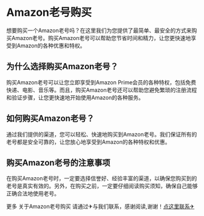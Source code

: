 # Amazon老号购买

想要购买一个Amazon老号吗？在这里我们为您提供了最简单、最安全的方式来购买Amazon老号。购买Amazon老号可以帮助您节省时间和精力，让您更快速地享受到Amazon的各种优惠和特权。

## 为什么选择购买Amazon老号？

购买Amazon老号可以让您立即享受到Amazon Prime会员的各种特权，包括免费快递、电影、音乐等。而且，购买Amazon老号还可以帮助您避免繁琐的注册流程和验证步骤，让您更快速地开始使用Amazon的各种服务。

## 如何购买Amazon老号？

通过我们提供的渠道，您可以轻松、快速地购买到Amazon老号。我们保证所有的老号都是安全可靠的，让您放心地享受到Amazon的各种特权和优惠。

## 购买Amazon老号的注意事项

在购买Amazon老号时，一定要选择信誉好、经验丰富的渠道，以确保您购买到的老号是真实有效的。另外，在购买之前，一定要仔细阅读购买须知，确保自己能够正确合法地使用老号。

更多 关于Amazon老号购买 请通过✈与我们联系，感谢阅读,谢谢！[点这里联系✈](https://gg.k02.cc)